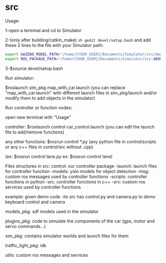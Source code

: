 # src
Usage:

1-open a terminal and cd to Simulator

2-(only after building/catkin_make) ```sh gedit devel/setup.bash``` and add these 2 lines to the file with your Simulator path:

```sh
export GAZEBO_MODEL_PATH="/home/{YOUR_USER}/Documents/Simulator/src/models_pkg:$GAZEBO_MODEL_PATH"
export ROS_PACKAGE_PATH="/home/{YOUR_USER}/Documents/Simulator/src:$ROS_PACKAGE_PATH"
```

3-$source devel/setup.bash

Run simulator:

$roslaunch sim_pkg map_with_car.launch
(you can replace "map_with_car.launch" with different launch files in sim_pkg/launch and/or modify them to add objects in the simulator)

Run controller or function nodes:

open new terminal with "Usage"

controller: $roslaunch control car_control.launch (you can edit the launch file to add/remove functions)

any other functions: $rosrun control *.py (any python file in control/scripts or any c++ files in control/src without .cpp)

(ex: $rosrun control lane.py
ex: $rosrun control lane)

Files structures in src:
control: our controller package
-launch: launch files for controller function
-models: yolo models for object detection
-msg: custom ros messages used by controller functions
-scripts: controller functions in python
-src: controller functions in c++
-srv: custom ros services used by controller functions

example: given demo code
-its src has control.py and camera.py to demo keyboard control and camera

models_pkg: sdf models used in the simulator

plugins_pkg: code to simulate the components of the car (gps, motor and servo commands...)

sim_pkg: contains simulator worlds and launch files for them

traffic_light_pkg: idk

utils: custom ros messages and services
